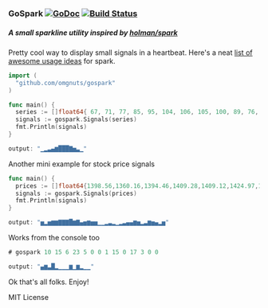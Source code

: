 ### GoSpark [![GoDoc](https://godoc.org/github.com/omgnuts/gospark?status.svg)](http://godoc.org/github.com/omgnuts/gospark) [![Build Status](https://travis-ci.org/omgnuts/gospark.svg?branch=context)](https://travis-ci.org/omgnuts/gospark)

##### A small sparkline utility inspired by [holman/spark](https://github.com/holman/spark)

Pretty cool way to display small signals in a heartbeat. Here's a neat
[list of awesome usage ideas](https://github.com/holman/spark/wiki/Wicked-Cool-Usage) for spark.

~~~go
import (
  "github.com/omgnuts/gospark"
)

func main() {
  series := []float64{ 67, 71, 77, 85, 95, 104, 106, 105, 100, 89, 76, 66 }
  signals := gospark.Signals(series)
  fmt.Println(signals)
}

output: "▁▂▃▄▆███▇▅▃▁"
~~~

Another mini example for stock price signals

~~~go
func main() {
  prices := []float64{1398.56,1360.16,1394.46,1409.28,1409.12,1424.97,1424.37,1424.24,1441.72,1411.7,1416.83,1387.12,1389.94,1402.05,1387.67,1388.26,1346.09,1346.09,1352.17,1360.69,1353.43,1333.36,1348.05,1366.42,1379.19,1381.76,1409.17,1391.28,1355.62,1366.7,1401.69,1395.07,1383.62,1359.15,1392.15}
  signals := gospark.Signals(prices)
  fmt.Println(signals)
}

output: "▅▂▅▆▆▇▇▇█▆▇▄▅▆▅▅▁▁▂▃▂▁▂▃▄▄▆▅▂▃▆▅▄▂▅"
~~~

Works from the console too
~~~go
# gospark 10 15 6 23 5 0 0 1 15 0 17 3 0 0

output: "▄▆▃█▂▁▁▁▆▁▆▂▁▁"
~~~

Ok that's all folks. Enjoy!

MIT License
